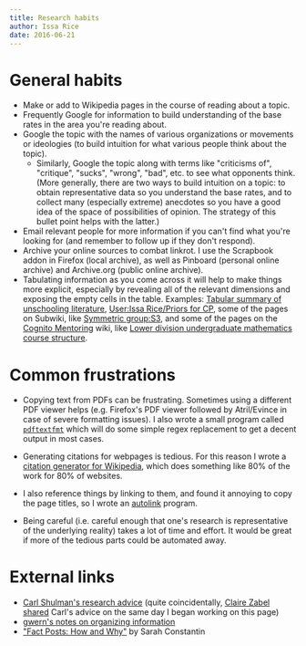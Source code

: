 ```yaml
---
title: Research habits
author: Issa Rice
date: 2016-06-21
---
```


# General habits

- Make or add to Wikipedia pages in the course of reading about a topic.
- Frequently Google for information to build understanding of the base rates in the area you're reading about.
- Google the topic with the names of various organizations or movements or ideologies (to build intuition for what various people think about the topic).
    - Similarly, Google the topic along with terms like "criticisms of", "critique", "sucks", "wrong", "bad", etc. to see what opponents think.
    (More generally, there are two ways to build intuition on a topic: to obtain representative data so you understand the base rates, and to collect many (especially extreme) anecdotes so you have a good idea of the space of possibilities of opinion.
    The strategy of this bullet point helps with the latter.)
- Email relevant people for more information if you can't find what you're looking for (and remember to follow up if they don't respond).
- Archive your online sources to combat linkrot.
I use the Scrapbook addon in Firefox (local archive), as well as Pinboard (personal online archive) and Archive.org (public online archive).
- Tabulating information as you come across it will help to make things more explicit, especially by revealing all of the relevant dimensions and exposing the empty cells in the table.
Examples: [Tabular summary of unschooling literature](http://causeprioritization.org/Tabular%20summary%20of%20unschooling%20literature), [User:Issa Rice/Priors for CP](http://causeprioritization.org/User:Issa%20Rice/Priors%20for%20CP), some of the pages on Subwiki, like [Symmetric group:S3](http://groupprops.subwiki.org/wiki/Symmetric_group:S3), and some of the pages on the [Cognito Mentoring]() wiki, like [Lower division undergraduate mathematics course structure](http://info.cognitomentoring.org/wiki/Lower_division_undergraduate_mathematics_course_structure).

# Common frustrations

- Copying text from PDFs can be frustrating.
Sometimes using a different PDF viewer helps (e.g. Firefox's PDF viewer followed by Atril/Evince in case of severe formatting issues).
I also wrote a small program called
[`pdftextfmt`](https://github.com/riceissa/pdftextfmt) which will do some
simple regex replacement to get a decent output in most cases.

- Generating citations for webpages is tedious.
For this reason I wrote a [citation generator for Wikipedia](https://github.com/riceissa/citation-generator), which does something like 80% of the work for 80% of websites.

- I also reference things by linking to them, and found it annoying to copy the page titles, so I wrote an [autolink](https://github.com/riceissa/autolink) program.

- Being careful (i.e. careful enough that one's research is representative of the underlying reality) takes a lot of time and effort.
It would be great if more of the tedious parts could be automated away.

# External links

- [Carl Shulman's research advice](https://docs.google.com/document/d/1_yuuheVqp1quDfkuRcpoW_HO7jPaI7QnRjF1zl_VovU/edit) (quite coincidentally, [Claire Zabel shared](https://www.facebook.com/claire.zabel/posts/10210316635098601) Carl's advice on the same day I began working on this page)
- [gwern's notes on organizing information](https://www.gwern.net/About#information-organizing)
- ["Fact Posts: How and Why"](http://lesswrong.com/lw/o7a/fact_posts_how_and_why/) by Sarah Constantin
